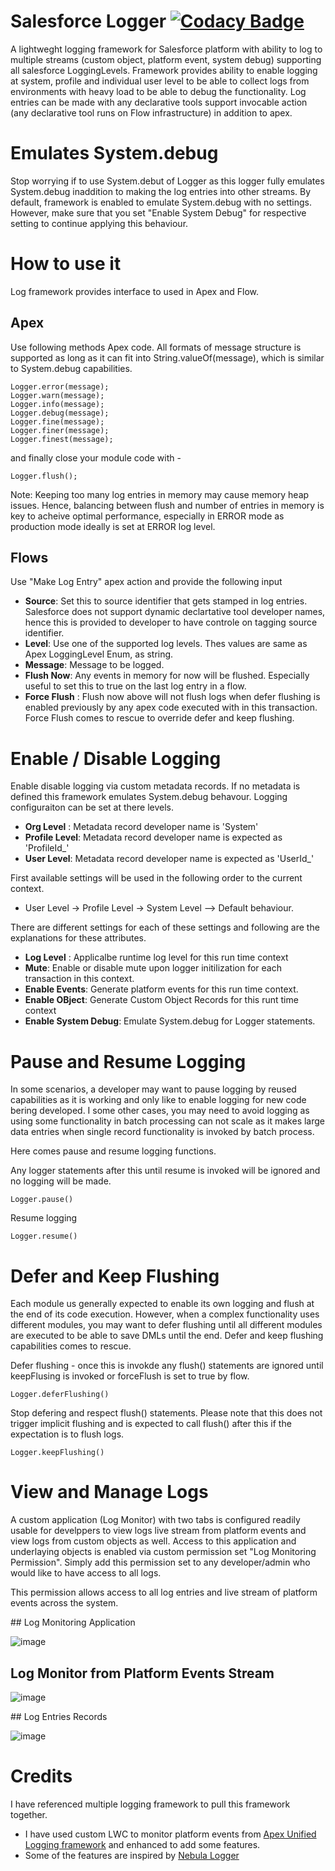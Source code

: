 # Salesforce Logger [![Codacy Badge](https://app.codacy.com/project/badge/Grade/4a1dd9a074e74d728503b6c56176df8e)](https://www.codacy.com/gh/vbattula/salesforce-logger/dashboard?utm_source=github.com&amp;utm_medium=referral&amp;utm_content=vbattula/salesforce-logger&amp;utm_campaign=Badge_Grade)

A lightweght logging framework for Salesforce platform with ability to log to multiple streams (custom object, platform event, system debug) supporting all salesforce LoggingLevels. Framework provides ability to enable logging at system, profile and individual user level to be able to collect logs from environments with heavy load to be able to debug the functionality. Log entries can be made with any declarative tools support invocable action (any declarative tool runs on Flow infrastructure) in addition to apex.

# Emulates System.debug
Stop worrying if to use System.debut of Logger as this logger fully emulates System.debug inaddition to making the log entries into other streams. By default, framework is enabled to emulate System.debug with no settings. However, make sure that you set "Enable System Debug" for respective setting to continue applying this behaviour. 

# How to use it
Log framework provides interface to used in Apex and Flow. 

## Apex
Use following methods Apex code. All formats of message structure is supported as long as it can fit into String.valueOf(message), which is similar to System.debug capabilities. 

```
Logger.error(message);
Logger.warn(message);
Logger.info(message);
Logger.debug(message);
Logger.fine(message);
Logger.finer(message);
Logger.finest(message);
```

and finally close your module code with -  

```
Logger.flush(); 
```

Note: Keeping too many log entries in memory may cause memory heap issues. Hence, balancing between flush and number of entries in memory is key to acheive optimal performance, especially in ERROR mode as production mode ideally is set at ERROR log level. 

## Flows

Use "Make Log Entry" apex action and provide the following input

  - **Source**: Set this to source identifier that gets stamped in log entries. Salesforce does not support dynamic declartative tool developer names, hence this is provided to developer to have controle on tagging source identifier. 
  - **Level**: Use one of the supported log levels. Thes values are same as Apex LoggingLevel Enum, as string. 
  - **Message**: Message to be logged.
  - **Flush Now**: Any events in memory for now will be flushed. Especially useful to set this to true on the last log entry in a flow. 
  - **Force Flush** : Flush now above will not flush logs when defer flushing is enabled previously by any apex code executed with in this transaction. Force Flush comes to rescue to override defer and keep flushing.  

# Enable / Disable Logging

Enable disable logging via custom metadata records. If no metadata is defined this framework emulates System.debug behavour.  Logging configuraiton can be set at there levels. 
  - **Org Level** : Metadata record developer name is 'System'
  - **Profile Level**: Metadata record developer name is expected as 'ProfileId_<Profile Record Id>'
  - **User Level**: Metadata record developer name is expected as 'UserId_<User Record Id>'

First available settings will be used in the following order to the current context.  
- User Level -> Profile Level -> System Level --> Default behaviour.  

There are different settings for each of these settings and following are the explanations for these attributes. 
  - **Log Level** : Applicalbe runtime log level for this run time context
  - **Mute**: Enable or disable mute upon logger initilization for each transaction in this context. 
  - **Enable Events**: Generate platform events for this run time context. 
  - **Enable OBject**: Generate Custom Object Records for this runt time context
  - **Enable System Debug**: Emulate System.debug for Logger statements. 

# Pause and Resume Logging
In some scenarios, a developer may want to pause logging by reused capabilities as it is working and only like to enable logging
for new code bering developed. I some other cases, you may need to avoid logging as using some functionality in batch processing
can not scale as it makes large data entries when single record functionality is invoked by batch process. 

Here comes pause and resume logging functions. 

Any logger statements after this until resume is invoked will be ignored and no logging will be made.

```
Logger.pause()
```

Resume logging 

```
Logger.resume()
```

# Defer and Keep Flushing
Each module us generally expected to enable its own logging and flush at the end of its code execution. However, when a complex functionality uses different modules, you may want to defer flushing until all different modules are executed to be able to save DMLs until the end. Defer and keep flushing capabilities comes to rescue. 

Defer flushing - once this is invokde any flush() statements are ignored until keepFlusing is invoked or forceFlush is set to true by flow. 

```
Logger.deferFlushing()
```

Stop defering and respect flush() statements. Please note that this does not trigger implicit flushing and is expected to call flush() after this if the expectation is to flush logs.  
```
Logger.keepFlushing()
```

# View and Manage Logs
A custom application (Log Monitor) with two tabs is configured readily usable for develppers to view logs live stream from platform events and view logs from custom objects as well. Access to this application and underlaying objects is enabled via custom permission set "Log Monitoring Permission". Simply add this permission set to any developer/admin who would like to have access to all logs. 
  
This permission allows access to all log entries and live stream of platform events across the system. 
  
## Log Monitoring Application

![image](https://user-images.githubusercontent.com/3853657/140729053-c771b086-c1b4-482f-9cc5-f530394c91f6.png)
  
## Log Monitor from Platform Events Stream

![image](https://user-images.githubusercontent.com/3853657/140729510-e0241aaa-dad3-4a5d-9e5f-40b771e2add4.png)
  
## Log Entries Records
 
![image](https://user-images.githubusercontent.com/3853657/140729695-446cf8c1-6d31-4348-baaf-727a89403488.png)

# Credits
I have referenced multiple logging framework to pull this framework together. 
- I have used custom LWC to monitor platform events from [Apex Unified Logging framework](https://github.com/rsoesemann/apex-unified-logging) and enhanced to add some features. 
- Some of the features are inspired by [Nebula Logger](https://github.com/jongpie/NebulaLogger)